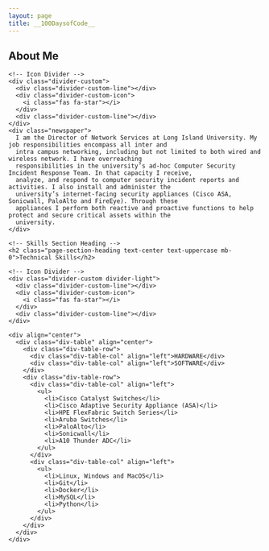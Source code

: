 ```yaml
---
layout: page
title: __100DaysofCode__
---
```


<section id="about">
  <div class="container">
    <!-- About Me Section Heading -->
    <h2 class="page-section-heading text-center text-uppercase text-secondary mb-0">About Me</h2>

    <!-- Icon Divider -->
    <div class="divider-custom">
      <div class="divider-custom-line"></div>
      <div class="divider-custom-icon">
        <i class="fas fa-star"></i>
      </div>
      <div class="divider-custom-line"></div>
    </div>
    <div class="newspaper">
      I am the Director of Network Services at Long Island University. My job responsibilities encompass all inter and
      intra campus networking, including but not limited to both wired and wireless network. I have overreaching
      responsibilities in the university’s ad-hoc Computer Security Incident Response Team. In that capacity I receive,
      analyze, and respond to computer security incident reports and activities. I also install and administer the
      university’s internet-facing security appliances (Cisco ASA, Sonicwall, PaloAlto and FireEye). Through these
      appliances I perform both reactive and proactive functions to help protect and secure critical assets within the
      university.
    </div>
  </div>
</section>

<section id="skills" class="section-alt bg-primary text-white">
  <div class="container">

    <!-- Skills Section Heading -->
    <h2 class="page-section-heading text-center text-uppercase mb-0">Technical Skills</h2>

    <!-- Icon Divider -->
    <div class="divider-custom divider-light">
      <div class="divider-custom-line"></div>
      <div class="divider-custom-icon">
        <i class="fas fa-star"></i>
      </div>
      <div class="divider-custom-line"></div>
    </div>

    <div align="center">
      <div class="div-table" align="center">
        <div class="div-table-row">
          <div class="div-table-col" align="left">HARDWARE</div>
          <div class="div-table-col" align="left">SOFTWARE</div>
        </div>
        <div class="div-table-row">
          <div class="div-table-col" align="left">
            <ul>
              <li>Cisco Catalyst Switches</li>
              <li>Cisco Adaptive Security Appliance (ASA)</li>
              <li>HPE FlexFabric Switch Series</li>
              <li>Aruba Switches</li>
              <li>PaloAlto</li>
              <li>Sonicwall</li>
              <li>A10 Thunder ADC</li>
            </ul>
          </div>
          <div class="div-table-col" align="left">
            <ul>
              <li>Linux, Windows and MacOS</li>
              <li>Git</li>
              <li>Docker</li>
              <li>MySQL</li>
              <li>Python</li>
            </ul>
          </div>
        </div>
      </div>
    </div>
  </div>
</section>

